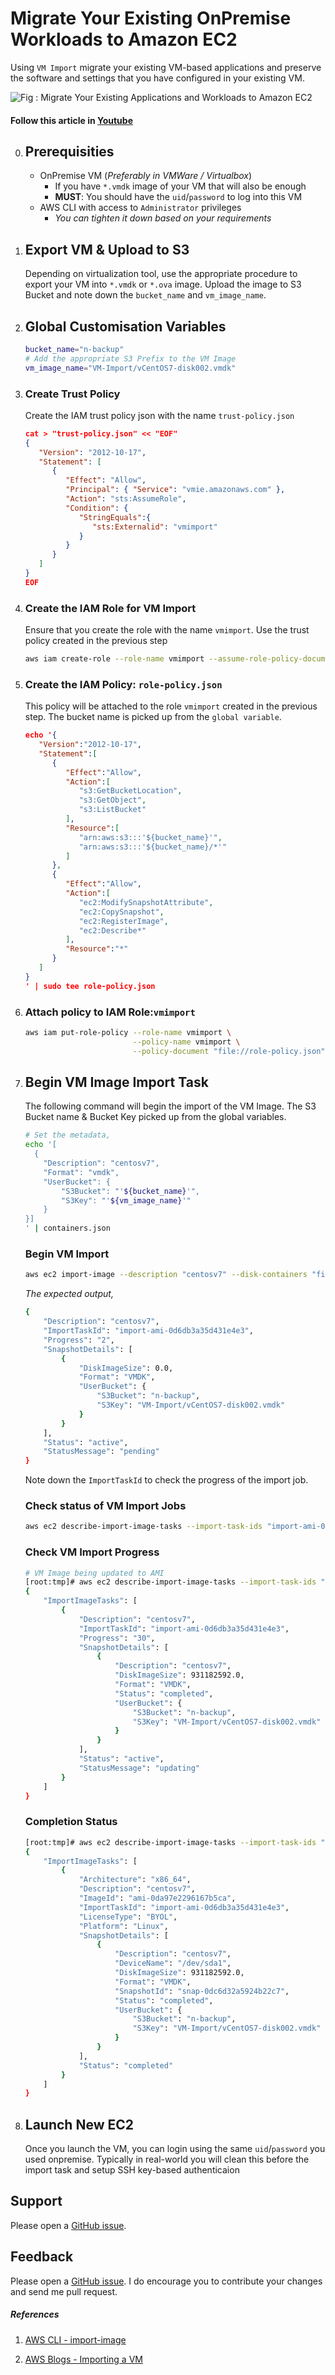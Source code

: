 # Migrate Your Existing OnPremise Workloads to Amazon EC2
Using `VM Import` migrate your existing VM-based applications and preserve the software and settings that you have configured in your existing VM.

![Fig : Migrate Your Existing Applications and Workloads to Amazon EC2](https://raw.githubusercontent.com/miztiik/server-migration-onprem-to-aws/master/images/miztiik-server-migration-onprem-to-aws-1.png)

#### Follow this article in [Youtube](https://youtu.be/UYaV-VfnbT8)

0. ## Prerequisities
    - OnPremise VM (_Preferably in VMWare / Virtualbox_)
        - If you have `*.vmdk` image of your VM that will also be enough
        - **MUST**: You should have the `uid`/`password` to log into this VM
    - AWS CLI with access to `Administrator` privileges
        - _You can tighten it down based on your requirements_

1. ## Export VM & Upload to S3
    Depending on virtualization tool, use the appropriate procedure to export your VM into `*.vmdk` or `*.ova` image. Upload the image to S3 Bucket and note down the `bucket_name` and `vm_image_name`.

1. ## Global Customisation Variables
    ```sh
    bucket_name="n-backup"
    # Add the appropriate S3 Prefix to the VM Image
    vm_image_name="VM-Import/vCentOS7-disk002.vmdk"
    ```

1. ### Create Trust Policy
    Create the IAM trust policy json with the name `trust-policy.json`
    ```json
    cat > "trust-policy.json" << "EOF"
    {
       "Version": "2012-10-17",
       "Statement": [
          {
             "Effect": "Allow",
             "Principal": { "Service": "vmie.amazonaws.com" },
             "Action": "sts:AssumeRole",
             "Condition": {
                "StringEquals":{
                   "sts:Externalid": "vmimport"
                }
             }
          }
       ]
    }
    EOF
    ```
1. ### Create the IAM Role for VM Import
    Ensure that you create the role with the name `vmimport`. Use the trust policy created in the previous step
    ```sh
    aws iam create-role --role-name vmimport --assume-role-policy-document "file://trust-policy.json"
    ```

1. ### Create the IAM Policy: `role-policy.json`
    This policy will be attached to the role `vmimport` created in the previous step. The bucket name is picked up from the `global variable`.
    ```json
    echo '{
       "Version":"2012-10-17",
       "Statement":[
          {
             "Effect":"Allow",
             "Action":[
                "s3:GetBucketLocation",
                "s3:GetObject",
                "s3:ListBucket" 
             ],
             "Resource":[
                "arn:aws:s3:::'${bucket_name}'",
                "arn:aws:s3:::'${bucket_name}/*'"
             ]
          },
          {
             "Effect":"Allow",
             "Action":[
                "ec2:ModifySnapshotAttribute",
                "ec2:CopySnapshot",
                "ec2:RegisterImage",
                "ec2:Describe*"
             ],
             "Resource":"*"
          }
       ]
    }
    ' | sudo tee role-policy.json
    ```

1. ### Attach policy to IAM Role:`vmimport`
    ```sh
    aws iam put-role-policy --role-name vmimport \
                            --policy-name vmimport \
                            --policy-document "file://role-policy.json"
    ```

1. ## Begin VM Image Import Task
    The following command will begin the import of the VM Image. The S3 Bucket name & Bucket Key picked up from the global variables.
    ```sh
    # Set the metadata, 
    echo '[
      {
        "Description": "centosv7",
        "Format": "vmdk",
        "UserBucket": {
            "S3Bucket": "'${bucket_name}'",
            "S3Key": "'${vm_image_name}'"
        }
    }]
    ' | containers.json
    ```
    ###  Begin VM Import
      ```sh
      aws ec2 import-image --description "centosv7" --disk-containers "file://containers.json"
      ```
      _The expected output,_
      ```sh
      {
          "Description": "centosv7",
          "ImportTaskId": "import-ami-0d6db3a35d431e4e3",
          "Progress": "2",
          "SnapshotDetails": [
              {
                  "DiskImageSize": 0.0,
                  "Format": "VMDK",
                  "UserBucket": {
                      "S3Bucket": "n-backup",
                      "S3Key": "VM-Import/vCentOS7-disk002.vmdk"
                  }
              }
          ],
          "Status": "active",
          "StatusMessage": "pending"
      }
      ```
      Note down the `ImportTaskId` to check the progress of the import job.

    ### Check status of VM Import Jobs
      ```sh
      aws ec2 describe-import-image-tasks --import-task-ids "import-ami-0d6db3a35d431e4e3"
      ```
    ### Check VM Import Progress
      ```sh
      # VM Image being updated to AMI
      [root:tmp]# aws ec2 describe-import-image-tasks --import-task-ids "import-ami-0d6db3a35d431e4e3"
      {
          "ImportImageTasks": [
              {
                  "Description": "centosv7",
                  "ImportTaskId": "import-ami-0d6db3a35d431e4e3",
                  "Progress": "30",
                  "SnapshotDetails": [
                      {
                          "Description": "centosv7",
                          "DiskImageSize": 931182592.0,
                          "Format": "VMDK",
                          "Status": "completed",
                          "UserBucket": {
                              "S3Bucket": "n-backup",
                              "S3Key": "VM-Import/vCentOS7-disk002.vmdk"
                          }
                      }
                  ],
                  "Status": "active",
                  "StatusMessage": "updating"
              }
          ]
      }
      ```
    ### Completion Status
      ```sh
      [root:tmp]# aws ec2 describe-import-image-tasks --import-task-ids "import-ami-0d6db3a35d431e4e3"
      {
          "ImportImageTasks": [
              {
                  "Architecture": "x86_64",
                  "Description": "centosv7",
                  "ImageId": "ami-0da97e2296167b5ca",
                  "ImportTaskId": "import-ami-0d6db3a35d431e4e3",
                  "LicenseType": "BYOL",
                  "Platform": "Linux",
                  "SnapshotDetails": [
                      {
                          "Description": "centosv7",
                          "DeviceName": "/dev/sda1",
                          "DiskImageSize": 931182592.0,
                          "Format": "VMDK",
                          "SnapshotId": "snap-0dc6d32a5924b22c7",
                          "Status": "completed",
                          "UserBucket": {
                              "S3Bucket": "n-backup",
                              "S3Key": "VM-Import/vCentOS7-disk002.vmdk"
                          }
                      }
                  ],
                  "Status": "completed"
              }
          ]
      }
      ```
1. ## Launch New EC2
    Once you launch the VM, you can login using the same `uid`/`password` you used onpremise. Typically in real-world you will clean this before the import task and setup SSH key-based authenticaion


## Support
Please open a [GitHub issue](https://github.com/miztiik/server-migration-onprem-to-aws/issues/new).

## Feedback
Please open a [GitHub issue](https://github.com/miztiik/server-migration-onprem-to-aws/issues/new). I do encourage you to contribute your changes and send me pull request.

##### References
1. [AWS CLI - import-image](https://docs.aws.amazon.com/cli/latest/reference/ec2/import-image.html)

1. [AWS Blogs - Importing a VM](https://docs.aws.amazon.com/vm-import/latest/userguide/vmimport-image-import.html#import-vm)
